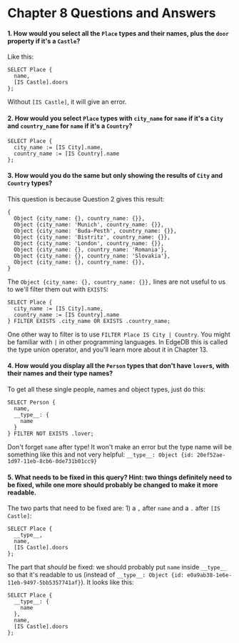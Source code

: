 # Chapter 8 Questions and Answers

#### 1. How would you select all the `Place` types and their names, plus the `door` property if it's a `Castle`?

Like this:

```edgeql
SELECT Place {
  name,
  [IS Castle].doors
};
```

Without `[IS Castle]`, it will give an error.

#### 2. How would you select `Place` types with `city_name` for `name` if it's a `City` and `country_name` for `name` if it's a `Country`?

```edgeql
SELECT Place {
  city_name := [IS City].name,
  country_name := [IS Country].name
};
```

#### 3. How would you do the same but only showing the results of `City` and `Country` types?

This question is because Question 2 gives this result:

```
{
  Object {city_name: {}, country_name: {}},
  Object {city_name: 'Munich', country_name: {}},
  Object {city_name: 'Buda-Pesth', country_name: {}},
  Object {city_name: 'Bistritz', country_name: {}},
  Object {city_name: 'London', country_name: {}},
  Object {city_name: {}, country_name: 'Romania'},
  Object {city_name: {}, country_name: 'Slovakia'},
  Object {city_name: {}, country_name: {}},
}
```

The `Object {city_name: {}, country_name: {}},` lines are not useful to us to we'll filter them out with `EXISTS`:

```edgeql
SELECT Place {
  city_name := [IS City].name,
  country_name := [IS Country].name
} FILTER EXISTS .city_name OR EXISTS .country_name;
```

One other way to filter is to use `FILTER Place IS City | Country`. You might be familiar with `|` in other programming languages. In EdgeDB this is called the type union operator, and you'll learn more about it in Chapter 13.

#### 4. How would you display all the `Person` types that don't have `lover`s, with their names and their type names?

To get all these single people, names and object types, just do this:

```edgeql
SELECT Person {
  name,
  __type__: {
    name
  }
} FILTER NOT EXISTS .lover;
```

Don't forget `name` after type! It won't make an error but the type name will be something like this and not very helpful: `__type__: Object {id: 20ef52ae-1d97-11eb-8cb6-0de731b01cc9}`

#### 5. What needs to be fixed in this query? Hint: two things definitely need to be fixed, while one more should probably be changed to make it more readable.

The two parts that need to be fixed are: 1) a `,` after `name` and a `.` after `[IS Castle]`:

```edgeql
SELECT Place {
  __type__,
  name,
  [IS Castle].doors
};
```

The part that _should_ be fixed: we should probably put `name` inside `__type__` so that it's readable to us (instead of `__type__: Object {id: e0a9ab38-1e6e-11eb-9497-5bb5357741af}`). It looks like this:

```edgeql
SELECT Place {
  __type__: {
    name
  },
  name,
  [IS Castle].doors
};
```
